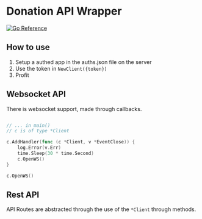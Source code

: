 # Donation API Wrapper

[![Go Reference](https://pkg.go.dev/badge/github.com/ShadiestGoat/donation-api-wrapper.svg)](https://pkg.go.dev/github.com/ShadiestGoat/github.com/ShadiestGoat/donation-api-wrapper)

## How to use

1. Setup a authed app in the auths.json file on the server
2. Use the token in `NewClient({token})`
3. Profit

## Websocket API

There is websocket support, made through callbacks.

```go

// ... in main()
// c is of type *Client

c.AddHandler(func (c *Client, v *EventClose)) {
    log.Error(v.Err)
    time.Sleep(30 * time.Second)
    c.OpenWS()
}

c.OpenWS()

```

## Rest API

API Routes are abstracted through the use of the `*Client` through methods.
